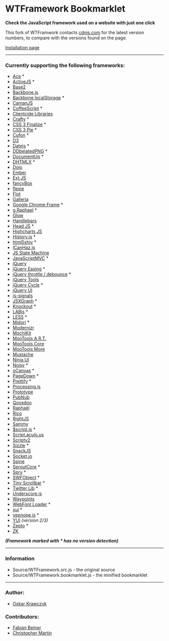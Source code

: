 # WTFramework Bookmarklet
**Check the JavaScript framework used on a website with just one click**

This fork of WTFramwork contacts [cdnjs.com](http://www.cdnjs.com) for the latest version numbers, to compare with the versions found on the page.

[Installation page](http://cgmartin.github.com/wtframework/)

---

### Currently supporting the following frameworks:

* [Ace](http://ace.ajax.org/) *
* [ActiveJS](http://activejs.org/) *
* [Base2](http://code.google.com/p/base2/)
* [Backbone.js](http://documentcloud.github.com/backbone/)
* [Backbone localStorage](https://github.com/jeromegn/Backbone.localStorage) *
* [CamanJS](http://camanjs.com/)
* [CoffeeScript](http://jashkenas.github.com/coffee-script/) *
* [Clientcide Libraries](http://www.clientcide.com/wiki/)
* [Crafty](http://craftyjs.com/) *
* [CSS 3 Finalize](https://github.com/codler/jQuery-Css3-Finalize) *
* [CSS 3 Pie](http://css3pie.com/) *
* [Cufon](http://cufon.shoqolate.com/) *
* [D3](http://mbostock.github.com/d3/)
* [Datejs](http://www.datejs.com/) *
* [DDbelatedPNG](http://www.dillerdesign.com/experiment/DD_belatedPNG/) *
* [DocumentUp](http://documentup.com/) *
* [DHTMLX](http://www.dhtmlx.com/) *
* [Dojo](http://dojotoolkit.org/)
* [Ember](http://emberjs.com/)
* [Ext JS](http://www.sencha.com/)
* [fancyBox](http://fancyapps.com/fancybox/)
* [flexie](http://flexiejs.com/)
* [Flot](http://code.google.com/p/flot/)
* [Galleria](http://galleria.aino.se/)
* [Google Chrome Frame](http://code.google.com/chrome/chromeframe/) *
* [g.Raphael](http://g.raphaeljs.com/) *
* [Glow](http://www.bbc.co.uk/glow/)
* [Handlebars](http://www.handlebarsjs.com/)
* [Head JS](http://headjs.com/) *
* [Highcharts JS](http://highcharts.com/)
* [History.js](https://github.com/balupton/History.js/) *
* [html5shiv](http://code.google.com/p/html5shiv/) *
* [ICanHaz.js](http://icanhazjs.com/)
* [JS State Machine](https://github.com/jakesgordon/javascript-state-machine)
* [JavaScriptMVC](http://javascriptmvc.com/) *
* [jQuery](http://jquery.com/)
* [jQuery Easing](http://gsgd.co.uk/sandbox/jquery/easing/) *
* [jQuery throttle / debounce](https://github.com/cowboy/jquery-throttle-debounce) *
* [jQuery Tools](http://flowplayer.org/tools/index.html)
* [jQuery Cycle](http://jquery.malsup.com/cycle/) *
* [jQuery UI](http://jqueryui.com/)
* [js-signals](http://millermedeiros.github.com/js-signals/)
* [JSXGraph](http://jsxgraph.org/) *
* [Knockout](http://knockoutjs.com/) *
* [LABjs](http://labjs.com/) *
* [LESS](http://lesscss.org/) *
* [Midori](http://www.midorijs.com/) *
* [Modernizr](http://www.modernizr.com/)
* [MochiKit](http://mochi.github.com/mochikit/)
* [MooTools A.R.T.](https://github.com/anutron/art)
* [MooTools Core](http://mootools.net/)
* [MooTools More](http://mootools.net/)
* [Mustache](https://github.com/janl/mustache.js)
* [Ninja UI](http://ninjaui.com/)
* [Noisy](http://rappdaniel.com/noisy/) *
* [oCanvas](http://ocanvas.org/) *
* [PageDown](http://code.google.com/p/pagedown/wiki/PageDown) *
* [Prettify](http://code.google.com/p/google-code-prettify/) *
* [Processing.js](http://processingjs.org/)
* [Prototype](http://www.prototypejs.org/)
* [PubNub](http://www.pubnub.com/)
* [Qooxdoo](http://qooxdoo.org/)
* [Raphaël](http://raphaeljs.com/)
* [Rico](http://openrico.org/)
* [RightJS](http://rightjs.org/)
* [Sammy](http://sammyjs.org/)
* [$script.js](http://www.dustindiaz.com/scriptjs/) *
* [Script.aculo.us](http://script.aculo.us/)
* [Scripty2](http://scripty2.com/)
* [Sizzle](http://sizzlejs.com/) *
* [SnackJS](http://davidwalsh.name/snackjs)
* [Socket.io](http://socket.io/)
* [Spine](http://maccman.github.com/spine/)
* [SproutCore](http://www.sproutcore.com/) *
* [Spry](http://labs.adobe.com/technologies/spry/) *
* [SWFObject](http://code.google.com/p/swfobject/) *
* [Tiny Scrollbar](http://baijs.nl/tinyscrollbar/) *
* [Twitter Lib](https://github.com/remy/twitterlib/) *
* [Underscore.js](http://documentcloud.github.com/underscore/)
* [Waypoints](http://imakewebthings.github.com/jquery-waypoints)
* [WebFont Loader](http://code.google.com/apis/webfonts/docs/webfont_loader.html) *
* [xui](http://xuijs.com/) *
* [yepnope.js](http://yepnopejs.com/) *
* [YUI](http://developer.yahoo.com/yui/) *(version 2/3)*
* [Zepto](http://zeptojs.com/) *
* [ZK](http://www.zkoss.org/)

***(Framework marked with \* has no version detection)***

---

### Information

* Source/WTFramework.src.js - the original source
* Source/WTFramework.bookmarklet.js - the minified bookmarklet

---

### Author:

* [Oskar Krawczyk](http://nouincolor.com)

### Contributors:

* [Fabian Beiner](https://github.com/FabianBeiner)
* [Christopher Martin](https://github.com/cgmartin)
